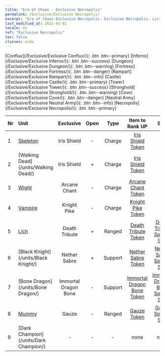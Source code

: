```yaml
---
title: "Era of Chaos - Exclusive Necropolis"
permalink: /Exclusive/Exclusive Necropolis/
excerpt: "Era of Chaos Exclusive Necropolis. Exclusive Necropolis. List of Exclusive Necropolis in Era of Chaos"
last_modified_at: 2021-03-01
locale: en
ref: "Exclusive Necropolis"
toc: false
classes: wide
---
```

 [Conflux](/Exclusive/Exclusive Conflux/){: .btn .btn--primary} [Inferno](/Exclusive/Exclusive Inferno/){: .btn .btn--success} [Dungeon](/Exclusive/Exclusive Dungeon/){: .btn .btn--warning} [Fortress](/Exclusive/Exclusive Fortress/){: .btn .btn--danger} [Rampart](/Exclusive/Exclusive Rampart/){: .btn .btn--info} [Castle](/Exclusive/Exclusive Castle/){: .btn .btn--primary} [Tower](/Exclusive/Exclusive Tower/){: .btn .btn--success} [Stronghold](/Exclusive/Exclusive Stronghold/){: .btn .btn--warning} [Cove](/Exclusive/Exclusive Cove/){: .btn .btn--danger} [Neutral Army](/Exclusive/Exclusive Neutral Army/){: .btn .btn--info} [Necropolis](/Exclusive/Exclusive Necropolis/){: .btn .btn--primary} 

  | Nr |         Unit        | Exclusive | Open  |    Type   |  Item to Rank UP      |  Skin   |
  |:---|:--------------------|:-------------:|:-----:|:---------:|:---------------------:|:-------:|
  | 1  | [Skeleton](/units/Skeleton/) | Iris Shield | - | Charge | [Iris Shield Token](/Items/con_153/) | - |
  | 2  | [Walking Dead](/units/Walking Dead/) | Iris Shield | + | Charge | [Iris Shield Token](/Items/con_153/) | - |
  | 3  | [Wight](/units/Wight/) | Arcane Chant | - | Charge | [Arcane Chant Token](/Items/con_122/) | - |
  | 4  | [Vampire](/units/Vampire/) | Knight Pike | - | Charge | [Knight Pike Token](/Items/con_210/) | - |
  | 5  | [Lich](/units/Lich/) | Death Tribute | + | Ranged | [Death Tribute Token](/Items/con_715/) | [Death Tribute Special Skin](/Items/con_302/) |
  | 6  | [Black Knight](/units/Black Knight/) | Nether Sabre | + | Support | [Nether Sabre Token](/Items/con_982/) | [Nether Sabre Special Skin](/Items/con_588/) |
  | 7  | [Bone Dragon](/units/Bone Dragon/) | Immortal Dragon Bone | - | Support | [Immortal Dragon Bone Token](/Items/con_1399/) | [Immortal Dragon Bone Special Skin](/Items/con_929/) |
  | 8  | [Mummy](/units/Mummy/) | Gauze | - | Ranged | [Gauze Token](/Items/con_44/) | [Gauze Special Skin](/Items/con_1240/) |
  | 9  | [Dark Champion](/units/Dark Champion/) | - | - | - | none | none |
